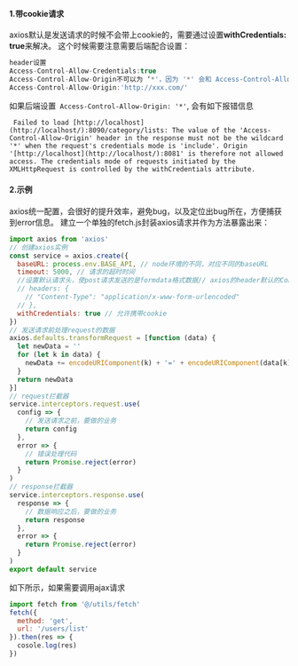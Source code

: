 #### 1.带cookie请求

axios默认是发送请求的时候不会带上cookie的，需要通过设置**withCredentials: true**来解决。 这个时候需要注意需要后端配合设置：

```js
header设置
Access-Control-Allow-Credentials:true
Access-Control-Allow-Origin不可以为 ‘*'，因为 '*' 会和 Access-Control-Allow-Credentials:true 冲突，需配置指定的地址:
Access-Control-Allow-Origin:'http://xxx.com/'
```

如果后端设置` Access-Control-Allow-Origin: '*'`, 会有如下报错信息

` Failed to load [http://localhost](http://localhost/):8090/category/lists: The value of the 'Access-Control-Allow-Origin' header in the response must not be the wildcard '*' when the request's credentials mode is 'include'. Origin '[http://localhost](http://localhost/):8081' is therefore not allowed access. The credentials mode of requests initiated by the XMLHttpRequest is controlled by the withCredentials attribute.`

#### 2.示例

axios统一配置，会很好的提升效率，避免bug，以及定位出bug所在，方便捕获到error信息。
建立一个单独的fetch.js封装axios请求并作为方法暴露出来：

```js
import axios from 'axios'
// 创建axios实例
const service = axios.create({
  baseURL: process.env.BASE_API, // node环境的不同，对应不同的baseURL
  timeout: 5000, // 请求的超时时间
  //设置默认请求头，使post请求发送的是formdata格式数据// axios的header默认的Content-Type好像是'application/json;charset=UTF-8',我的项目都是用json格式传输，如果需要更改的话，可以用这种方式修改
  // headers: {  
    // "Content-Type": "application/x-www-form-urlencoded"
  // },
  withCredentials: true // 允许携带cookie
})
// 发送请求前处理request的数据
axios.defaults.transformRequest = [function (data) {
  let newData = ''
  for (let k in data) {
    newData += encodeURIComponent(k) + '=' + encodeURIComponent(data[k]) + '&'
  }
  return newData
}]
// request拦截器
service.interceptors.request.use(
  config => {
    // 发送请求之前，要做的业务
    return config
  },
  error => {
    // 错误处理代码
    return Promise.reject(error)
  }
)
// response拦截器
service.interceptors.response.use(
  response => {
    // 数据响应之后，要做的业务
    return response
  },
  error => {
    return Promise.reject(error)
  }
)
export default service
```
如下所示，如果需要调用ajax请求
```js
import fetch from '@/utils/fetch'
fetch({
  method: 'get',
  url: '/users/list'
}).then(res => {
  cosole.log(res)
})
```


